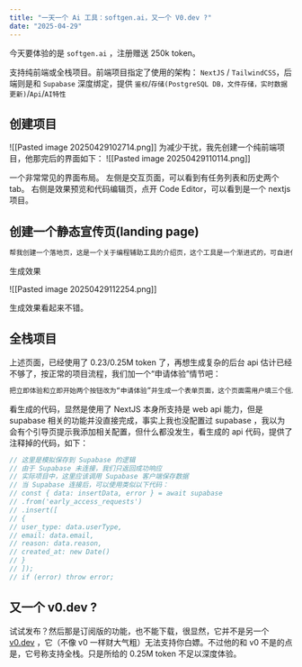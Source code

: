 ```yaml
---
title: "一天一个 Ai 工具：softgen.ai，又一个 V0.dev ?"
date: "2025-04-29"
---
```


 
 
 今天要体验的是 `softgen.ai` ，注册赠送 250k token。

支持纯前端或全栈项目。前端项目指定了使用的架构： `NextJS` / `TailwindCSS`，后端则是和 `Supabase` 深度绑定，提供 `鉴权`/`存储(PostgreSQL DB，文件存储，实时数据更新)`/`Api`/`AI特性`

## 创建项目

![[Pasted image 20250429102714.png]]
为减少干扰，我先创建一个纯前端项目，他那完后的界面如下：
![[Pasted image 20250429110114.png]]

一个非常常见的界面布局。
左侧是交互页面，可以看到有任务列表和历史两个 tab。
右侧是效果预览和代码编辑页，点开 Code Editor，可以看到是一个 nextjs 项目。

## 创建一个静态宣传页(landing page)

```markdown
帮我创建一个落地页，这是一个关于编程辅助工具的介绍页，这个工具是一个渐进式的，可自进化的项目上，它将会分两类，一个是无界面的使用 Kotlin MulitPlatform 实现的跨平台的 agent 及 agent 规范，一个是在 IDEA 上实现的 Agent Client ，未来会支持更多 Agent Client
```
生成效果

![[Pasted image 20250429112254.png]]

生成效果看起来不错。

## 全栈项目

上述页面，已经使用了 0.23/0.25M token 了，再想生成复杂的后台 api 估计已经不够了，按正常的项目流程，我们加一个“申请体验”情节吧：

```markdown
把立即体验和立即开始两个按钮改为“申请体验”并生成一个表单页面，这个页面需用户填三个信息：开发者/非开发者，邮箱，申请理由，填完后发送请求到 /earlyaccess api 并保存到 supabase 中
```

看生成的代码，显然是使用了 NextJS 本身所支持是 web api 能力，但是 supabase 相关的功能并没直接完成，事实上我也没配置过 supabase ，我以为会有个引导页提示我添加相关配置，但什么都没发生，看生成的 api 代码，提供了注释掉的代码，如下：

```typescript
// 这里是模拟保存到 Supabase 的逻辑
// 由于 Supabase 未连接，我们只返回成功响应
// 实际项目中，这里应该调用 Supabase 客户端保存数据
// 当 Supabase 连接后，可以使用类似以下代码：
// const { data: insertData, error } = await supabase
// .from('early_access_requests')
// .insert([
// {
// user_type: data.userType,
// email: data.email,
// reason: data.reason,
// created_at: new Date()
// }
// ]);
// if (error) throw error;
```

## 又一个 v0.dev ?

试试发布？然后那是订阅版的功能，也不能下载，很显然，它并不是另一个 [v0.dev](https://v0.dev) ，它（不像 v0 一样财大气粗）无法支持你白嫖。不过他的和 v0 不是的点是，它号称支持全栈。只是所给的 0.25M token 不足以深度体验。
